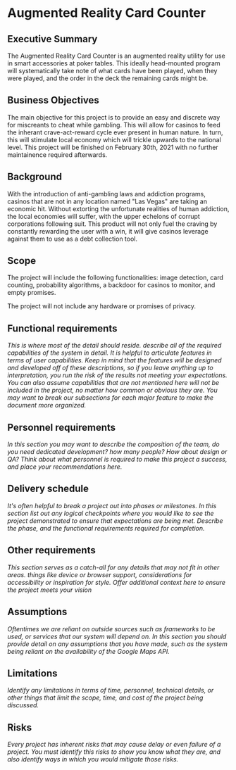 # Augmented Reality Card Counter

## Executive Summary

The Augmented Reality Card Counter is an augmented reality utility for use in smart accessories at poker tables. This ideally head-mounted program will systematically take note of what cards have been played, when they were played, and the order in the deck the remaining cards might be. 

## Business Objectives

The main objective for this project is to provide an easy and discrete way for miscreants to cheat while gambling. This will allow for casinos to feed the inherant crave-act-reward cycle ever present in human nature. In turn, this will stimulate local economy which will trickle upwards to the national level. 
This project will be finished on February 30th, 2021 with no further maintainence required afterwards. 

## Background

With the introduction of anti-gambling laws and addiction programs, casinos that are not in any location named "Las Vegas" are taking an economic hit. Without extorting the unfortunate realities of human addiction, the local economies will suffer, with the upper echelons of corrupt corporations following suit. This product will not only fuel the craving by constantly rewarding the user with a win, it will give casinos leverage against them to use as a debt collection tool.

## Scope

The project will include the following functionalities: image detection, card counting, probability algorithms, a backdoor for casinos to monitor, and empty promises. 

The project will not include any hardware or promises of privacy. 

## Functional requirements

*This is where most of the detail should reside.  describe all of the required capabilities of the system in detail.  It is helpful to articulate features in terms of user capabilities.  Keep in mind that the features will be designed and developed off of these descriptions, so if you leave anything up to interpretation, you run the risk of the results not meeting your expectations.  You can also assume capabilities that are not mentioned here will not be included in the project, no matter how common or obvious they are.  You may want to break our subsections for each major feature to make the document more organized.*


## Personnel requirements

*In this section you may want to describe the composition of the team, do you need dedicated development?  how many people?  How about design or QA?  Think about what personnel is required to make this project a success, and place your recommendations here.*

## Delivery schedule

*It's often helpful to break a project out into phases or milestones.  In this section list out any logical checkpoints where you would like to see the project demonstrated to ensure that expectations are being met.  Describe the phase, and the functional requirements required for completion.*

## Other requirements

*This section serves as a catch-all for any details that may not fit in other areas.  things like device or browser support, considerations for accessibility or inspiration for style.  Offer additional context here to ensure the project meets your vision*

## Assumptions

*Oftentimes we are reliant on outside sources such as frameworks to be used, or services that our system will depend on.  In this section you should provide detail on any assumptions that you have made, such as the system being reliant on the availability of the Google Maps API.*

## Limitations

*Identify any limitations in terms of time, personnel, technical details, or other things that limit the scope, time, and cost of the project being discussed.*

## Risks

*Every project has inherent risks that may cause delay or even failure of a project.  You must identify this risks to show you know what they are, and also identify ways in which you would mitigate those risks.*
